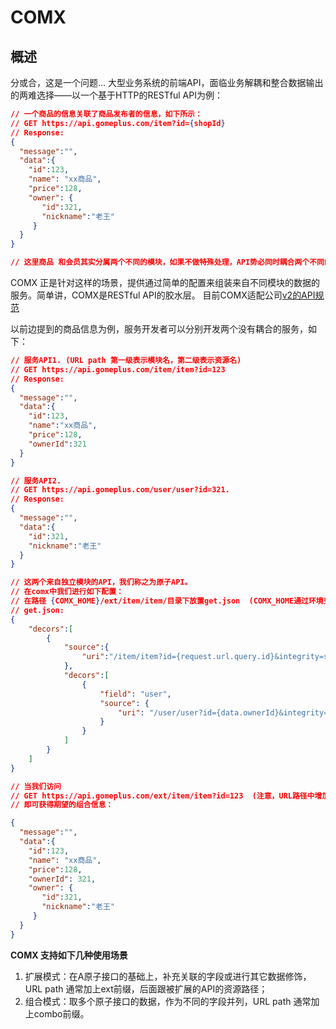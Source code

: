 # COMX

## 概述
分或合，这是一个问题...
大型业务系统的前端API，面临业务解耦和整合数据输出的两难选择——以一个基于HTTP的RESTful API为例：

```json
// 一个商品的信息关联了商品发布者的信息，如下所示：
// GET https://api.gomeplus.com/item?id={shopId}
// Response:
{
  "message":"",
  "data":{
    "id":123,
    "name": "xx商品",
    "price":128,
    "owner": {
       "id":321,
       "nickname":"老王"
     }
  }
}

// 这里商品 和会员其实分属两个不同的模块，如果不做特殊处理，API势必同时耦合两个不同的模块。
```

COMX 正是针对这样的场景，提供通过简单的配置来组装来自不同模块的数据的服务。简单讲，COMX是RESTful API的胶水层。
目前COMX适配公司[v2的API规范](/projects/meixin/wiki/HTTP_API规范_v2)

以前边提到的商品信息为例，服务开发者可以分别开发两个没有耦合的服务，如下：

```json
// 服务API1. (URL path 第一级表示模块名，第二级表示资源名)
// GET https://api.gomeplus.com/item/item?id=123
// Response:
{
  "message":"",
  "data":{
    "id":123,
    "name":"xx商品",
    "price":128,
    "ownerId":321
  }
}
```

```json
// 服务API2.
// GET https://api.gomeplus.com/user/user?id=321.
// Response:
{
  "message":"",
  "data":{
    "id":321,
    "nickname":"老王"
  }
}
```

```json
// 这两个来自独立模块的API，我们称之为原子API。
// 在comx中我们进行如下配置：
// 在路径 {COMX_HOME}/ext/item/item/目录下放置get.json  (COMX_HOME通过环境变量设置)
// get.json:
{
    "decors":[
        {
            "source":{
                "uri":"/item/item?id={request.url.query.id}&integrity=simple"
            },
            "decors":[
                {
                    "field": "user",
                    "source": {
                        "uri": "/user/user?id={data.ownerId}&integrity=simple"
                    }
                }
            ]
        }
    ]
}
```

```json
// 当我们访问
// GET https://api.gomeplus.com/ext/item/item?id=123  (注意，URL路径中增加了ext)
// 即可获得期望的组合信息：

{
  "message":"",
  "data":{
    "id":123,
    "name": "xx商品",
    "price":128,
    "ownerId": 321,
    "owner": {
       "id":321,
       "nickname":"老王"
     }
  }
}
```

**COMX 支持如下几种使用场景**

1. 扩展模式：在A原子接口的基础上，补充关联的字段或进行其它数据修饰，URL path 通常加上ext前缀，后面跟被扩展的API的资源路径；
1. 组合模式：取多个原子接口的数据，作为不同的字段并列，URL path 通常加上combo前缀。